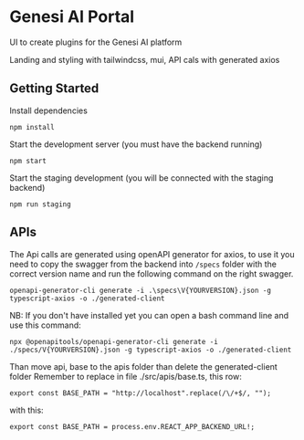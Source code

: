 # Genesi AI Portal

UI to create plugins for the Genesi AI platform

Landing and styling with tailwindcss, mui, API cals with generated axios

## Getting Started

Install dependencies

```
npm install
```

Start the development server (you must have the backend running)

```
npm start
```

Start the staging development (you will be connected with the staging backend)

```
npm run staging
```

## APIs

The Api calls are generated using openAPI generator for axios,
to use it you need to copy the swagger from the backend into `/specs` folder with the correct version name and run the following command on the right swagger.

```
openapi-generator-cli generate -i .\specs\V{YOURVERSION}.json -g typescript-axios -o ./generated-client
```

NB: If you don't have installed yet you can open a bash command line and use this command:

```
npx @openapitools/openapi-generator-cli generate -i ./specs/V{YOURVERSION}.json -g typescript-axios -o ./generated-client
```

Than move api, base to the apis folder than delete the generated-client folder
Remember to replace in file ./src/apis/base.ts, this row:

```
export const BASE_PATH = "http://localhost".replace(/\/+$/, "");
```

with this:

```
export const BASE_PATH = process.env.REACT_APP_BACKEND_URL!;
```
